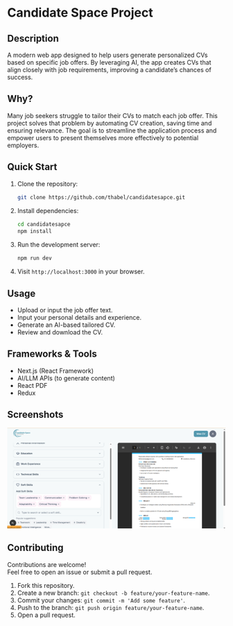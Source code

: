 # Candidate Space Project

## Description
A modern web app designed to help users generate personalized CVs based on specific job offers. By leveraging AI, the app creates CVs that align closely with job requirements, improving a candidate’s chances of success.

## Why?
Many job seekers struggle to tailor their CVs to match each job offer. This project solves that problem by automating CV creation, saving time and ensuring relevance. The goal is to streamline the application process and empower users to present themselves more effectively to potential employers.

## Quick Start
1. Clone the repository:
    ```bash
    git clone https://github.com/thabel/candidatesapce.git
    ```

2. Install dependencies:
    ```bash
    cd candidatesapce
    npm install
    ```

3. Run the development server:
    ```bash
    npm run dev
    ```

4. Visit `http://localhost:3000` in your browser.

## Usage
- Upload or input the job offer text.
- Input your personal details and experience.
- Generate an AI-based tailored CV.
- Review and download the CV.

## Frameworks & Tools
- Next.js (React Framework)
- AI/LLM APIs (to generate content)
- React PDF
- Redux

## Screenshots

![CV Generation Page](project.png) 

## Contributing
Contributions are welcome!  
Feel free to open an issue or submit a pull request.

1. Fork this repository.
2. Create a new branch: `git checkout -b feature/your-feature-name`.
3. Commit your changes: `git commit -m 'Add some feature'`.
4. Push to the branch: `git push origin feature/your-feature-name`.
5. Open a pull request.

